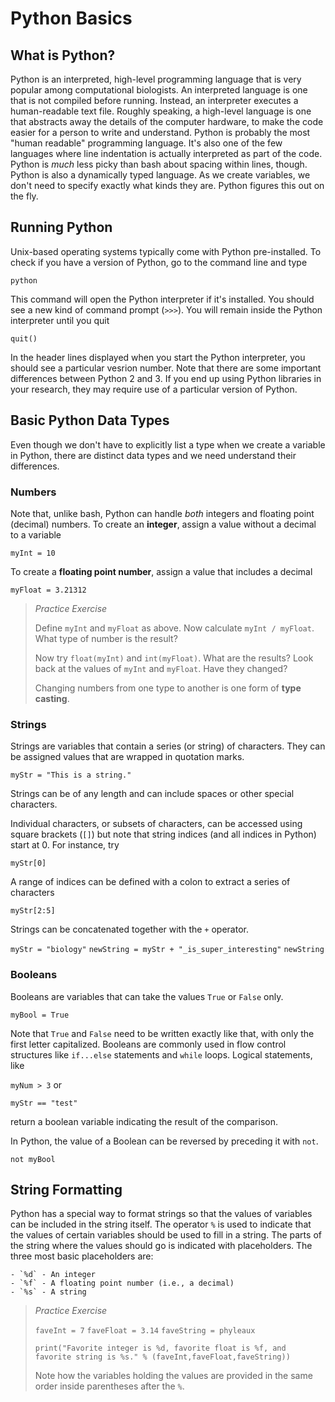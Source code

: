 # Python Basics

## What is Python?

Python is an interpreted, high-level programming language that is very popular among computational biologists. An interpreted language is one that is not compiled before running. Instead, an interpreter executes a human-readable text file. Roughly speaking, a high-level language is one that abstracts away the details of the computer hardware, to make the code easier for a person to write and understand. Python is probably the most "human readable" programming language. It's also one of the few languages where line indentation is actually interpreted as part of the code. Python is _much_ less picky than bash about spacing within lines, though. Python is also a dynamically typed language. As we create variables, we don't need to specify exactly what kinds they are. Python figures this out on the fly.
  
## Running Python

Unix-based operating systems typically come with Python pre-installed. To check if you have a version of Python, go to the command line and type

`python`

This command will open the Python interpreter if it's installed. You should see a new kind of command prompt (`>>>`). You will remain inside the Python interpreter until you quit

`quit()`

In the header lines displayed when you start the Python interpreter, you should see a particular vesrion number. Note that there are some important differences between Python 2 and 3. If you end up using Python libraries in your research, they may require use of a particular version of Python.

## Basic Python Data Types

Even though we don't have to explicitly list a type when we create a variable in Python, there are distinct data types and we need understand their differences.

### Numbers

Note that, unlike bash, Python can handle _both_ integers and floating point (decimal) numbers. To create an __integer__, assign a value without a decimal to a variable

`myInt = 10`

To create a __floating point number__, assign a value that includes a decimal

`myFloat = 3.21312`

> _Practice Exercise_
>
> Define `myInt` and `myFloat` as above. Now calculate `myInt / myFloat`. What type of number is the result?
>
> Now try `float(myInt)` and `int(myFloat)`. What are the results? Look back at the values of `myInt` and `myFloat`. Have they changed?
>
> Changing numbers from one type to another is one form of __type casting__.
    
### Strings 

Strings are variables that contain a series (or string) of characters. They can be assigned values that are wrapped in quotation marks.

`myStr = "This is a string."`

Strings can be of any length and can include spaces or other special characters.

Individual characters, or subsets of characters, can be accessed using square brackets (`[]`) but note that string indices (and all indices in Python) start at 0. For instance, try

`myStr[0]`

A range of indices can be defined with a colon to extract a series of characters

`myStr[2:5]`

Strings can be concatenated together with the `+` operator.

`myStr = "biology"`
`newString = myStr + "_is_super_interesting"`
`newString`
 
      
### Booleans

Booleans are variables that can take the values `True` or `False` only.

`myBool = True`

Note that `True` and `False` need to be written exactly like that, with only the first letter capitalized. Booleans are commonly used in flow control structures like `if...else` statements and `while` loops. Logical statements, like 

`myNum > 3` or 

`myStr == "test"`

return a boolean variable indicating the result of the comparison.

In Python, the value of a Boolean can be reversed by preceding it with `not`.

`not myBool`

## String Formatting

Python has a special way to format strings so that the values of variables can be included in the string itself. The operator `%` is used to indicate that the values of certain variables should be used to fill in a string. The parts of the string where the values should go is indicated with placeholders. The three most basic placeholders are:

    - `%d` - An integer
    - `%f` - A floating point number (i.e., a decimal)
    - `%s` - A string
    
> _Practice Exercise_
>
> `faveInt = 7`
> `faveFloat = 3.14`
> `faveString = phyleaux`
>
> `print("Favorite integer is %d, favorite float is %f, and favorite string is %s." % (faveInt,faveFloat,faveString))`
>
> Note how the variables holding the values are provided in the same order inside parentheses after the `%`.




